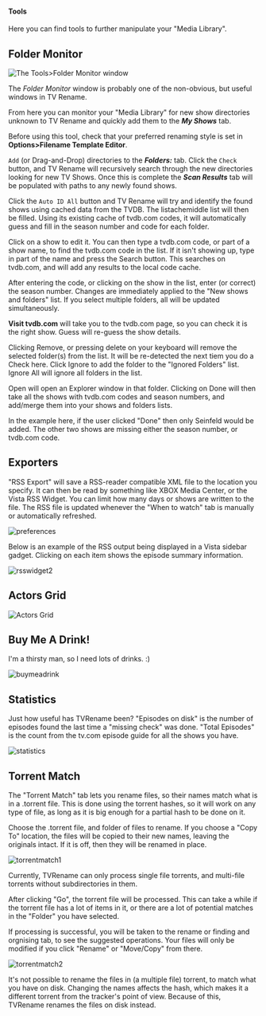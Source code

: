 #### Tools
Here you can find tools to further manipulate your "Media Library".

## Folder Monitor

![The Tools>Folder Monitor window](images/tools/folder-monitor-01.png)

The *Folder Monitor* window is probably one of the non-obvious, but useful windows in TV Rename.

From here you can monitor your "Media Library" for new show directories unknown to TV Rename and quickly add them to the ***My Shows*** tab.

Before using this tool, check that your preferred renaming style is set in **Options>Filename Template Editor**.

`Add` (or Drag-and-Drop) directories to the ***Folders:*** tab. Click the `Check` button, and TV Rename will recursively search through the new directories looking for new TV Shows. Once this is complete the ***Scan Results*** tab will be populated with paths to any newly found shows.

Click the `Auto ID All` button and TV Rename will try and identify the found shows using cached data from the TVDB. The listachemiddle list will then be filled. Using its existing cache of tvdb.com codes, it will automatically guess and fill in the season number and code for each folder.

Click on a show to edit it. You can then type a tvdb.com code, or part of a show name, to find the tvdb.com code in the list. If it isn't showing up, type in part of the name and press the Search button. This searches on tvdb.com, and will add any results to the local code cache.

After entering the code, or clicking on the show in the list, enter (or correct) the season number. Changes are immediately applied to the "New shows and folders" list. If you select multiple folders, all will be updated simultaneously.

**Visit tvdb.com** will take you to the tvdb.com page, so you can check it is the right show. Guess will re-guess the show details.

Clicking Remove, or pressing delete on your keyboard will remove the selected folder(s) from the list. It will be re-detected the next tiem you do a Check here. Click Ignore to add the folder to the "Ignored Folders" list. Ignore All will ignore all folders in the list.

Open will open an Explorer window in that folder. Clicking on Done will then take all the shows with tvdb.com codes and season numbers, and add/merge them into your shows and folders lists.

In the example here, if the user clicked "Done" then only Seinfeld would be added. The other two shows are missing either the season number, or tvdb.com code.



## Exporters
"RSS Export" will save a RSS-reader compatible XML file to the location you specify. It can then be read by something like XBOX Media Center, or the Vista RSS Widget. You can limit how many days or shows are written to the file. The RSS file is updated whenever the "When to watch" tab is manually or automatically refreshed.

![preferences](images/screenshots/Preferences-Export.PNG)

Below is an example of the RSS output being displayed in a Vista sidebar gadget. Clicking on each item shows the episode summary information.

![rsswidget2](images/UserGuide/rsswidget2.png)

## Actors Grid

![Actors Grid](images/screenshots/ActorsGrid.PNG)

## Buy Me A Drink!
I'm a thirsty man, so I need lots of drinks. :)

![buymeadrink](images/UserGuide/buymeadrink.png)

## Statistics
Just how useful has TVRename been? "Episodes on disk" is the number of episodes found the last time a "missing check" was done. "Total Episodes" is the count from the tv.com episode guide for all the shows you have.

![statistics](images/UserGuide/statistics.png)

## Torrent Match
The "Torrent Match" tab lets you rename files, so their names match what is in a .torrent file. This is done using the torrent hashes, so it will work on any type of file, as long as it is big enough for a partial hash to be done on it.

Choose the .torrent file, and folder of files to rename. If you choose a "Copy To" location, the files will be copied to their new names, leaving the originals intact. If it is off, then they will be renamed in place. 

![torrentmatch1](images/UserGuide/torrentmatch1.png)

Currently, TVRename can only process single file torrents, and multi-file torrents without subdirectories in them.

After clicking "Go", the torrent file will be processed. This can take a while if the torrent file has a lot of items in it, or there are a lot of potential matches in the "Folder" you have selected.

If processing is successful, you will be taken to the rename or finding and orgnising tab, to see the suggested operations. Your files will only be modified if you click "Rename" or "Move/Copy" from there.

![torrentmatch2](images/UserGuide/torrentmatch2.png)

It's not possible to rename the files in (a multiple file) torrent, to match what you have on disk. Changing the names affects the hash, which makes it a different torrent from the tracker's point of view. Because of this, TVRename renames the files on disk instead.

